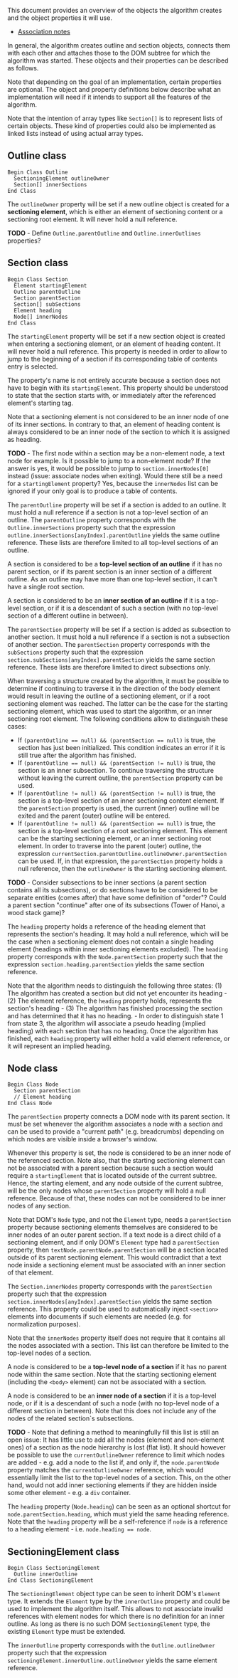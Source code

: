 
This document provides an overview of the objects the algorithm creates and the
object properties it will use.

* [Association notes](./issue-associations-notes.md)

In general, the algorithm creates outline and section objects, connects them
with each other and attaches those to the DOM subtree for which the algorithm
was started. These objects and their properties can be described as follows.

Note that depending on the goal of an implementation, certain properties are
optional. The object and property definitions below describe what an
implementation will need if it intends to support all the features of the
algorithm.

Note that the intention of array types like `Section[]` is to represent lists of
certain objects. These kind of properties could also be implemented as linked
lists instead of using actual array types.

## Outline class

```
Begin Class Outline
  SectioningElement outlineOwner
  Section[] innerSections
End Class
```

The `outlineOwner` property will be set if a new outline object is created for
a **sectioning element**, which is either an element of sectioning content or a
sectioning root element. It will never hold a null reference.

**TODO** - Define `Outline.parentOutline` and `Outline.innerOutlines` properties?

## Section class

```
Begin Class Section
  Element startingElement
  Outline parentOutline
  Section parentSection
  Section[] subSections
  Element heading
  Node[] innerNodes
End Class
```

The `startingElement` property will be set if a new section object is created
when entering a sectioning element, or an element of heading content. It will
never hold a null reference. This property is needed in order to allow to jump
to the beginning of a section if its corresponding table of contents entry is
selected.

The property's name is not entirely accurate because a section does not have to
begin with its `startingElement`. This property should be understood to state that
the section starts with, or immediately after the referenced element's starting tag.

Note that a sectioning element is not considered to be an inner node of one of
its inner sections. In contrary to that, an element of heading content is always
considered to be an inner node of the section to which it is assigned as heading.

**TODO** - The first node within a section may be a non-element node, a text node
for example. Is it possible to jump to a non-element node? If the answer is yes,
it would be possible to jump to `section.innerNodes[0]` instead (issue: associate
nodes when exiting). Would there still be a need for a `startingElement` property?
Yes, because the `innerNodes` list can be ignored if your only goal is to produce
a table of contents.

The `parentOutline` property will be set if a section is added to an outline. It
must hold a null reference if a section is not a top-level section of an outline.
The `parentOutline` property corresponds with the `Outline.innerSections` property
such that the expression `outline.innerSections[anyIndex].parentOutline` yields
the same outline reference. These lists are therefore limited to all top-level
sections of an outline.

A section is considered to be a **top-level section of an outline** if it has no
parent section, or if its parent section is an inner section of a different
outline. As an outline may have more than one top-level section, it can't have
a single root section.

A section is considered to be an **inner section of an outline** if it is a
top-level section, or if it is a descendant of such a section (with no top-level
section of a different outline in between).

The `parentSection` property will be set if a section is added as subsection to
another section. It must hold a null reference if a section is not a subsection
of another section. The `parentSection` property corresponds with the `subSections`
property such that the expression `section.subSections[anyIndex].parentSection`
yields the same section reference. These lists are therefore limited to direct
subsections only.

When traversing a structure created by the algorithm, it must be possible to
determine if continuing to traverse it in the direction of the body element would
result in leaving the outline of a sectioning element, or if a root sectioning
element was reached. The latter can be the case for the starting sectioning
element, which was used to start the algorithm, or an inner sectioning root
element. The following conditions allow to distinguish these cases:

- If `(parentOutline == null) && (parentSection == null)` is true, the section
has just been initialized. This condition indicates an error if it is still true
after the algorithm has finished.
- If `(parentOutline == null) && (parentSection != null)` is true, the section
is an inner subsection. To continue traversing the structure without leaving the
current outline, the `parentSection` property can be used.
- If `(parentOutline != null) && (parentSection != null)` is true, the section
is a top-level section of an inner sectioning content element. If the `parentSection`
property is used, the current (inner) outline will be exited and the parent (outer)
outline will be entered.
- If `(parentOutline != null) && (parentSection == null)` is true, the section
is a top-level section of a root sectioning element. This element can be the
starting sectioning element, or an inner sectioning root element. In order to
traverse into the parent (outer) outline, the expression
`currentSection.parentOutline.outlineOwner.parentSection` can be used. If, in that
expression, the `parentSection` property holds a null reference, then the
`outlineOwner` is the starting sectioning element.

**TODO** - Consider subsections to be inner sections (a parent section contains
all its subsections), or do sections have to be considered to be separate entities
(comes after) that have some definition of "order"? Could a parent section
"continue" after one of its subsections (Tower of Hanoi, a wood stack game)?

The `heading` property holds a reference of the heading element that represents
the section's heading. It may hold a null reference, which will be the case when
a sectioning element does not contain a single heading element (headings within
inner sectioning elements excluded). The `heading` property corresponds with the
`Node.parentSection` property such that the expression
`section.heading.parentSection` yields the same section reference.

Note that the algorithm needs to distinguish the following three states:
(1) The algorithm has created a section but did not yet encounter its heading -
(2) The element reference, the `heading` property holds, represents the section's
heading - (3) The algorithm has finished processing the section and has
determined that it has no heading. - In order to distinguish state 1 from state
3, the algorithm will associate a pseudo heading (implied heading) with each
section that has no heading. Once the algorithm has finished, each `heading`
property will either hold a valid element reference, or it will represent an
implied heading.

## Node class

```
Begin Class Node
  Section parentSection
  // Element heading
End Class Node
```

The `parentSection` property connects a DOM node with its parent section. It must
be set whenever the algorithm associates a node with a section and can be used to
provide a "current path" (e.g. breadcrumbs) depending on which nodes are visible
inside a browser's window.

Whenever this property is set, the node is considered to be an inner node of the
referenced section. Note also, that the starting sectioning element can not be
associated with a parent section because such a section would require a
`startingElement` that is located outside of the current subtree. Hence, the
starting element, and any node outside of the current subtree, will be the only
nodes whose `parentSection` property will hold a null reference. Because of that,
these nodes can not be considered to be inner nodes of any section.

Note that DOM's `Node` type, and not the `Element` type, needs a `parentSection`
property because sectioning elements themselves are considered to be inner nodes
of an outer parent section. If a text node is a direct child of a sectioning
element, and if only DOM's `Element` type had a `parentSection` property, then
`textNode.parentNode.parentSection` will be a section located outside of its
parent sectioning element. This would contradict that a text node inside a
sectioning element must be associated with an inner section of that element.

The `Section.innerNodes` property corresponds with the `parentSection` property
such that the expression `section.innerNodes[anyIndex].parentSection` yields the
same section reference. This property could be used to automatically inject
`<section>` elements into documents if such elements are needed (e.g. for
normalization purposes).

Note that the `innerNodes` property itself does not require that it contains all
the nodes associated with a section. This list can therefore be limited to the
top-level nodes of a section.

A node is considered to be a **top-level node of a section** if it has no parent
node within the same section. Note that the starting sectioning element (including
the `<body>` element) can not be associated with a section.

A node is considered to be an **inner node of a section** if it is a top-level
node, or if it is a descendant of such a node (with no top-level node of a
different section in between). Note that this does not include any of the nodes
of the related section`s subsections.

**TODO** - Note that defining a method to meaningfully fill this list is still
an open issue: It has little use to add all the nodes (element and non-element
ones) of a section as the node hierarchy is lost (flat list). It should however
be possible to use the `currentOutlineOwner` reference to limit which nodes are
added - e.g. add a node to the list if, and only if, the `node.parentNode`
property matches the `currentOutlineOwner` reference, which would essentially
limit the list to the top-level nodes of a section. This, on the other hand,
would not add inner sectioning elements if they are hidden inside some other
element - e.g. a `div` container.

The `heading` property (`Node.heading`) can be seen as an optional shortcut for
`node.parentSection.heading`, which must yield the same heading reference. Note
that the `heading` property will be a self-reference if `node` is a reference to
a heading element - i.e. `node.heading == node`.

## SectioningElement class

```
Begin Class SectioningElement
  Outline innerOutline
End Class SectioningElement
```

The `SectioningElement` object type can be seen to inherit DOM's `Element` type.
It extends the `Element` type by the `innerOutline` property and could be used to
implement the algorithm itself. This allows to not associate invalid references
with element nodes for which there is no definition for an inner outline. As
long as there is no such DOM `SectioningElement` type, the existing `Element`
type must be extended.

The `innerOutline` property corresponds with the `Outline.outlineOwner` property
such that the expression `sectioningElement.innerOutline.outlineOwner` yields
the same element reference.
